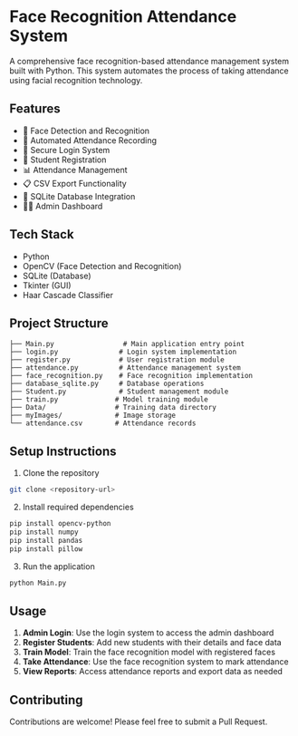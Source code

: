 # Face Recognition Attendance System

A comprehensive face recognition-based attendance management system built with Python. This system automates the process of taking attendance using facial recognition technology.

## Features

- 👤 Face Detection and Recognition
- 📝 Automated Attendance Recording
- 🔐 Secure Login System
- 👥 Student Registration
- 📊 Attendance Management
- 📋 CSV Export Functionality
- 💾 SQLite Database Integration
- 👨‍💼 Admin Dashboard

## Tech Stack

- Python
- OpenCV (Face Detection and Recognition)
- SQLite (Database)
- Tkinter (GUI)
- Haar Cascade Classifier

## Project Structure

```
├── Main.py                 # Main application entry point
├── login.py               # Login system implementation
├── register.py            # User registration module
├── attendance.py          # Attendance management system
├── face_recognition.py    # Face recognition implementation
├── database_sqlite.py     # Database operations
├── Student.py             # Student management module
├── train.py              # Model training module
├── Data/                 # Training data directory
├── myImages/             # Image storage
└── attendance.csv        # Attendance records
```

## Setup Instructions

1. Clone the repository
```bash
git clone <repository-url>
```

2. Install required dependencies
```bash
pip install opencv-python
pip install numpy
pip install pandas
pip install pillow
```

3. Run the application
```bash
python Main.py
```

## Usage

1. **Admin Login**: Use the login system to access the admin dashboard
2. **Register Students**: Add new students with their details and face data
3. **Train Model**: Train the face recognition model with registered faces
4. **Take Attendance**: Use the face recognition system to mark attendance
5. **View Reports**: Access attendance reports and export data as needed

## Contributing

Contributions are welcome! Please feel free to submit a Pull Request.
